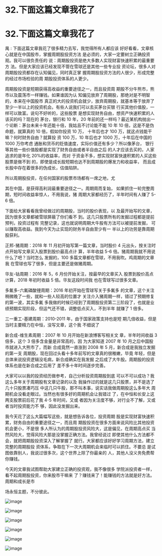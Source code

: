# 32.下面这篇文章我花了

# 32.下面这篇文章我花了

禺 : 下面这篇文章我花了很多精力去写，我觉得所有人都应该 好好看看，文章核心就是在中国股市，掌握周期股投资方法 是必须的，大家一定要树立正确投资观。我可以很负责任的 说：周期股投资是绝大多数人实现财富快速积累的最重要方 法。但是大家应该已经发现不管在雪球还是其他一些专业投 资论坛，很多人对周期股投资都存在认知偏见，同时真正掌 握周期股投资方法的人很少，形成完整的经过市场检验的周 期股投资体系的人更少。

周期股投资是短期获得高收益的重要途径之一，而且投资周 期股不分牛熊市，熊市以及震荡市一样赚钱。如果谁因为认 知偏见放弃了周期股，那绝对是不明智的，本来在中国股市 真正的大的投资机会就少，放弃周期股，就基本等于放弃了 至少一半以上的投资机会。有些人说我们可以去买茅台买银 行买其他价值股，一样可以致富。说句不好听的，这些股票 是想实现财务自由，想资产快速积累的人该买的吗？现在的 茅台，银行和 10 年，20 年前的还一样吗？最近某机构抛出一 个论断：茅台未来十年还能十倍，我姑且不讨论能不能 10 年 10 倍，这是不是伪命题，就算真的 10 倍，假如你投资 10 万， 十年后也才 100 万，就这点钱能干嘛？何时财务自由？就算投 资 100 万，10 年后也才 1000 万，十年后在中国的 1000 万你考虑 通胀和货币的贬值速度，实际价值还有多少？所以像茅台， 银行等其他一些价值股都是实现了财务自由或者半自由之后 的人才应该去买的，人家追求的是年化 20%的收益率，而对 于资金不多，想实现财富快速积累的人买这些股票是做不到 的，即使是成长股短期也达不到周期股的爆发力和收益率， 而且成长股中存在着很多的伪成长，估值陷阱。

所以周期股投资，在任何国家的股票市场都有一席之地，尤

其在中国，是获得高利润最重要途径之一。周期周而复始， 如果抓住一轮完整周期，短时间收益率惊人，不用我说，猪 周期大家都经历了，半年时间有人赚了 5-6 倍。

下面给大家看看我曾经做过的周期股，当时的股价表现，以 及最开始写的文章，因为很多文章都被雪球屏蔽了你们看不 到。这几只股票所有的发掘过程都是提前预判，投资过程有 完整记录，这也就说明周期大牛股有方法可以被提前发掘， 可以赚取高收益。我到今天为止实现的财务半自由至少有一 半以上的功劳是靠周期股获利。

正邦-猪周期：2018 年 11 月初开始写第一篇文章，当时股价 4 元出头，按关注时点开始写文章买入股票到股价最高点计 算，半年收益 5-6 倍。猪周期我就不用说什么了吧？当时怎么 发掘的，100 多篇文章都在雪球，不用我吹。鸡周期的文章我 在雪球也写了很多，但是主要还是做猪周期。

华友-钴周期：2016 年 5，6 月份开始关注，按最早的文章买入 股票到股价高点计算，2018 年初时收益 5 倍。华友这段时间我 也在雪球写过很多文章。

多氟多-六氟磷酸锂周期：2016 年初开始在雪球写关于多氟多 的文章，这个关注稍微晚了一些，就和一些人较高的位置才 关注介入猪周期一样，错过了预期修复的第一波，其实多氟 多我做的时候已经到了周期股投资第二三阶段了，也就是业 绩预期实现阶段，但运气还不错，调整低点买入，不到半年 就赚了 1 倍多。

三一重工-基建周期：2010-2011 年，由于国家政策支持也是短 期几倍收益，但是当时主要精力在中恒，没写文章，这个我 不细说了

新合成-维生素周期：2007 年 10 月开始在新浪博客写相关文 章，半年时间收益 3 倍多，这个 3 倍多含金量是非常高的，因 为大家知道 2007 年 10 月之后中国股市就进入大熊市了，而新 合成竟然一直涨到 2008 年 5 月，新合成是我独立发掘的第一支 周期股，现在回过头看十多年前写的文章真的很稚嫩，毕竟 年轻，但是总体来说投资逻辑没毛病，新合成确实在我发掘 之后成了大牛股。周期股的投资体系也是在新合成之后用了 差不多十年时间逐步完善。

大家可以以我的投资经历做参考，自己分析投资周期股到底 可以不可以成功？我这么多年关于周期股有文章记录的以及 我操作过的就是这几只股票，并不是选了几十只股票凑巧压 中这几只牛股，那不叫本事，说实话我做周期股这么多年大 周期机会没看走眼过。当然也有很多好的周期机会让我错过 了，在中恒和长安上这两支股票前后花了我 4-5 年时间，又或 者因为关注度不够，对行业不了解，又或者当时投资能力不 够，因此没发掘出来。

我今天花了这么大篇幅写这些，就是想告诉各位，投资周期 股是实现财富快速积累，财务自由的重要途径之一，而且周 期股投资在很多方面来说风险比其他投资机会更小，不是很 多人所认为的周期股投资风险大，这是偏见，在周期高点买 当然风险大，觉得风险大那是没掌握正确方法。我曾经说过 即使其他什么方法都不会，就把周期股投资深入了解掌握了 就行。大家都应该好好学习周期方法，建立完整的周期股投 资体系，争取在下一次大周期机会来临时可以抓住。不要总 是试图依靠别人，我说过很多次，这个世界上除了你最亲的 人，其他人没义务免费帮你赚钱。

今天的文章我试图帮助大家建立正确的投资观，我不像很多 学院派投资者一样，看不起周期股投资，你来股市干嘛来 了？赚钱来了！能赚钱的方法就是好方法。周期和成长是市

场永恒主题，不分彼此。

![image](img/Image_042.png)

![image](img/Image_043.png)

![image](img/Image_044.png)

![image](img/Image_045.png)

![image](img/Image_046.png)

![image](img/Image_047.png)